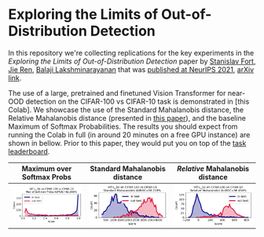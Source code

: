 # Exploring the Limits of Out-of-Distribution Detection

In this repository we're collecting replications for the key experiments in the *Exploring the Limits of Out-of-Distribution Detection* paper by [Stanislav Fort](https://scholar.google.com/citations?user=eu2Kzn0AAAAJ&hl=en), [Jie Ren](https://scholar.google.com/citations?user=Os9wmpkAAAAJ&hl=en), [Balaji Lakshminarayanan](https://scholar.google.co.uk/citations?user=QYn8RbgAAAAJ&hl=en) that was [published at NeurIPS 2021](https://proceedings.neurips.cc/paper/2021/file/3941c4358616274ac2436eacf67fae05-Paper.pdf), [arXiv link](https://arxiv.org/abs/2106.03004).

The use of a large, pretrained and finetuned Vision Transformer for near-OOD detection on the CIFAR-100 vs CIFAR-10 task is demonstrated in [this Colab]. We showcase the use of the Standard Mahalanobis distance, the Relative Mahalanobis distance (presented in [this paper](https://arxiv.org/abs/2106.09022)), and the baseline Maximum of Softmax Probabilities. The results you should expect from running the Colab in full (in around 20 minutes on a free GPU instance) are shown in bellow. Prior to this paper, they would put you on top of the [task leaderboard](https://paperswithcode.com/sota/out-of-distribution-detection-on-cifar-100-vs).

|           Maximum over Softmax Probs            |              Standard Mahalanobis distance              |              *Relative* Mahalanobis distance              |
| :----------------------------------------------------------: | :----------------------------------------------------------: | :----------------------------------------------------------: |
| <img src="ViT_MSP.png" ALIGN="center" height="100%" width="100%"> | <img src="ViT_Maha.png" ALIGN="center" height="100%" width="100%"> |  <img src="ViT_ratio.png" ALIGN="center" height="100%" width="100%"> |
